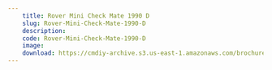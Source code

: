 ```yaml
---
    title: Rover Mini Check Mate 1990 D
    slug: Rover-Mini-Check-Mate-1990-D
    description:
    code: Rover-Mini-Check-Mate-1990-D
    image:
    download: https://cmdiy-archive.s3.us-east-1.amazonaws.com/brochures/documents/Rover+Mini+Check+Mate+1990+D.pdf
---
```

<!-- Content of the page -->

##
        